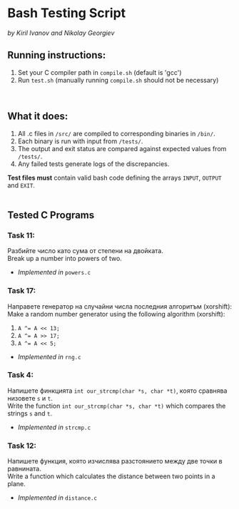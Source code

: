 # Bash Testing Script
_by Kiril Ivanov and Nikolay Georgiev_

## Running instructions:
1. Set your C compiler path in `compile.sh` (default is 'gcc')
2. Run `test.sh` (manually running `compile.sh` should not be necessary)
<br>

## What it does:
1. All .c files in `/src/` are compiled to corresponding binaries in `/bin/`. <br>
2. Each binary is run with input from `/tests/`. <br>
3. The output and exit status are compared against expected values from `/tests/`. <br>
4. Any failed tests generate logs of the discrepancies. <br>

**Test files must** contain valid bash code defining the arrays `INPUT`, `OUTPUT` and `EXIT`.
<br> <br>

## Tested C Programs
### Task 11:

Разбийте число като сума от степени на двойката. <br>
Break up a number into powers of two.
- _Implemented in_ `powers.c` <br>

### Task 17:

Направете генератор на случайни числа последния алгоритъм (xorshift): <br>
Make a random number generator using the following algorithm (xorshift):
1. `A ^= A << 13;`
2. `A ^= A >> 17;`
3. `A ^= A << 5;` <br>
- _Implemented in_ `rng.c` <br>

### Task 4:

Напишете финкцията `int our_strcmp(char *s, char *t)`, която сравнява низовете `s` и `t`. <br>
Write the function `int our_strcmp(char *s, char *t)` which compares the strings `s` and `t`.
- _Implemented in_ `strcmp.c` <br>

### Task 12:
Напишете функция, която изчислява разстоянието между две точки в равнината. <br>
Write a function which calculates the distance between two points in a plane.
- _Implemented in_ `distance.c` <br>
